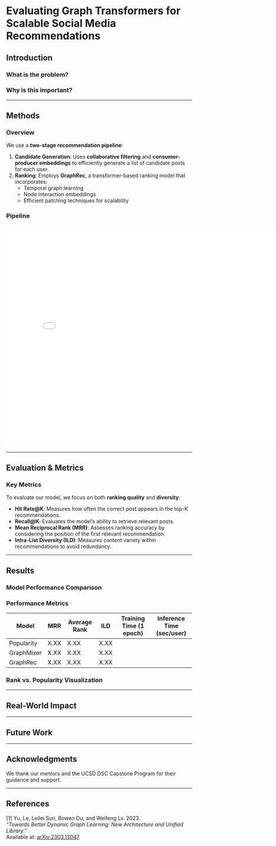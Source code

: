 # Evaluating Graph Transformers for Scalable Social Media Recommendations

## Introduction

### What is the problem?
### Why is this important?

---

## Methods

### Overview
We use a **two-stage recommendation pipeline**:
1. **Candidate Generation**: Uses **collaborative filtering** and **consumer-producer embeddings** to efficiently generate a list of candidate posts for each user.
2. **Ranking**: Employs **GraphRec**, a transformer-based ranking model that incorporates:
   - Temporal graph learning
   - Node interaction embeddings
   - Efficient patching techniques for scalability

### Pipeline

<iframe src="assets/producer_embeddings.html" width="800" height="600" frameBorder="0"></iframe>

<div style="width: 100%; display: flex; justify-content: center;">
    <object type="image/svg+xml" data="assets/pipeline1.svg" style="width: 100%; max-height: 500px;"></object>
</div>

<div style="width: 100%; display: flex; justify-content: center;">
    <object type="image/svg+xml" data="assets/pipeline2.svg" style="width: 100%; max-height: 500px;"></object>
</div>



---

## Evaluation & Metrics

### Key Metrics
To evaluate our model, we focus on both **ranking quality** and **diversity**:
- **Hit Rate@K**: Measures how often the correct post appears in the top-K recommendations.
- **Recall@K**: Evaluates the model’s ability to retrieve relevant posts.
- **Mean Reciprocal Rank (MRR)**: Assesses ranking accuracy by considering the position of the first relevant recommendation.
- **Intra-List Diversity (ILD)**: Measures content variety within recommendations to avoid redundancy.

---

## Results
### Model Performance Comparison

### Performance Metrics

| Model        | MRR  | Average Rank | ILD |  Training Time (1 epoch) | Inference Time (sec/user) | 
|-------------|------|-----------|------|---|---|
| Popularity  | X.XX | X.XX      | X.XX | | |
| GraphMixer  | X.XX | X.XX      | X.XX | | |
| GraphRec | X.XX | X.XX | X.XX | | |

### Rank vs. Popularity Visualization

---

## Real-World Impact

---

## Future Work

---

## Acknowledgments

We thank our mentors and the UCSD DSC Capstone Program for their guidance and support.  

---

## References

[1] Yu, Le, Leilei Sun, Bowen Du, and Weifeng Lv. 2023.  
*"Towards Better Dynamic Graph Learning: New Architecture and Unified Library."*  
Available at: [arXiv:2303.13047](https://arxiv.org/abs/2303.13047).
